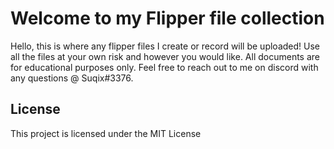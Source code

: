 # Welcome to my Flipper file collection

Hello, this is where any flipper files I create or record will be uploaded! Use all the files at your own risk and however you would like. All documents are for educational purposes only. Feel free to reach out to me on discord with any questions @ Suqix#3376.

## License

This project is licensed under the MIT License 
